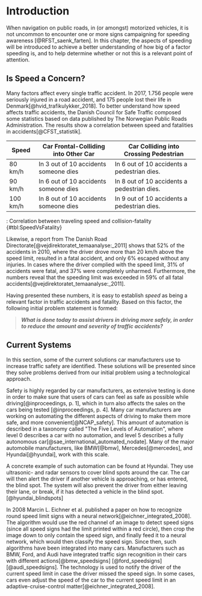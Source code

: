 # Introduction

When navigation on public roads, in (or amongst) motorized vehicles, it is not uncommon to encounter one or more signs campaigning for speeding awareness [@RFST_saenk_farten].
In this chapter, the aspects of speeding will be introduced to achieve a better understanding of how big of a factor speeding is, and to help determine whether or not this is a relevant point of attention.

## Is Speed a Concern?

Many factors affect every single traffic accident.
In 2017, 1.756 people were seriously injured in a road accident, and 175 people lost their life in Denmark[@hvid_trafikulykker_2018].
To better understand how speed affects traffic accidents, the Danish Council for Safe Traffic composed some statistics based on data published by The Norwegian Public Roads Administration.
The results show a correlation between speed and fatalities in accidents[@CFST_statistik].

| Speed     | Car Frontal-Colliding into Other Car     | Car Colliding into Crossing Pedestrian        |
| --------- | -------------------------------------    | --------------------------------------------- |
| 80 km/h   | In 3 out of 10 accidents someone dies    | In 6 out of 10 accidents a pedestrian dies.   |
| 90 km/h   | In 6 out of 10 accidents someone dies    | In 8 out of 10 accidents a pedestrian dies.   |
| 100 km/h  | In 8 out of 10 accidents someone dies    | In 9 out of 10 accidents a pedestrian dies.   |
: Correlation between traveling speed and collision-fatality {#tbl:SpeedVsFatality}

Likewise, a report from The Danish Road Directorate[@vejdirektoratet_temaanalyse:_2011] shows that 52% of the accidents in 2010, where the driver drove more than 20 km/h above the speed limit, resulted in a fatal accident, and only 6% escaped without any injuries.
In cases where the driver complied with the speed limit, 31% of accidents were fatal, and 37% were completely unharmed.
Furthermore, the numbers reveal that the speeding limit was exceeded in 59% of all fatal accidents[@vejdirektoratet_temaanalyse:_2011].

Having presented these numbers, it is easy to establish _speed_ as being a relevant factor in traffic accidents and fatality.
Based on this factor, the following initial problem statement is formed:

> __*What is done today to assist drivers in driving more safely, in order to reduce the amount and severity of traffic accidents?*__

## Current Systems
In this section, some of the current solutions car manufacturers use to increase traffic safety are identified.
These solutions will be presented since they solve problems derived from our initial problem using a technological approach.

Safety is highly regarded by car manufacturers, as extensive testing is done in order to make sure that users of cars can feel as safe as possible while driving[@inproceedings, p. 1], which in turn also affects the sales on the cars being tested [@inproceedings, p. 4].
Many car manufacturers are working on automating the different aspects of driving to make them more safe, and more convenient[@NCAP_safety].
This amount of automation is described in a taxonomy called "The Five Levels of Automation", where level 0 describes a car with no automation, and level 5 describes a fully autonomous car[@sae_international_automated_nodate].
Many of the major automobile manufacturers, like BMW[@bmw], Mercedes[@mercedes], and Hyundai[@hyundai], work with this scale.

A concrete example of such automation can be found at Hyundai.
They use ultrasonic- and radar sensors to cover blind spots around the car.
The car will then alert the driver if another vehicle is approaching, or has entered, the blind spot.
The system will also prevent the driver from either leaving their lane, or break, if it has detected a vehicle in the blind spot.
[@hyundai_blindspots]

In 2008 Marcin L. Eichner et al. published a paper on how to recognize round speed limit signs with a neural network[@eichner_integrated_2008].
The algorithm would use the red channel of an image to detect speed signs (since all speed signs had the limit printed within a red circle), then crop the image down to only contain the speed sign, and finally feed it to a neural network, which would then classify the speed sign.
Since then, such algorithms have been integrated into many cars.
Manufacturers such as BMW, Ford, and Audi have integrated traffic sign recognition in their cars with different actions[@bmw_speedsigns] [@ford_speedsigns] [@audi_speedsigns].
The technology is used to notify the driver of the current speed limit in case the driver missed the speed sign.
In some cases, cars even adjust the speed of the car to the current speed limit in an adaptive-cruise-control matter[@eichner_integrated_2008].
